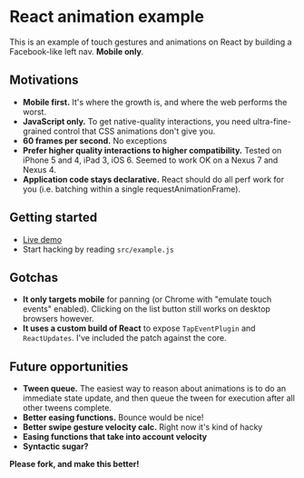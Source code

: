 # React animation example

This is an example of touch gestures and animations on React by building a Facebook-like left nav. **Mobile only**.

## Motivations

  * **Mobile first.** It's where the growth is, and where the web performs the worst.
  * **JavaScript only.** To get native-quality interactions, you need ultra-fine-grained control that CSS animations don't give you.
  * **60 frames per second.** No exceptions
  * **Prefer higher quality interactions to higher compatibility.** Tested on iPhone 5 and 4, iPad 3, iOS 6. Seemed to work OK on a Nexus 7 and Nexus 4.
  * **Application code stays declarative.** React should do all perf work for you (i.e. batching within a single requestAnimationFrame).

## Getting started

  * [Live demo](http://rawgithub.com/petehunt/react-animations/master/index.html)
  * Start hacking by reading `src/example.js`

## Gotchas

  * **It only targets mobile** for panning (or Chrome with "emulate touch events" enabled). Clicking on the list button still works on desktop browsers however.
  * **It uses a custom build of React** to expose `TapEventPlugin` and `ReactUpdates`. I've included the patch against the core.

## Future opportunities

  * **Tween queue.** The easiest way to reason about animations is to do an immediate state update, and then queue the tween for execution after all other tweens complete.
  * **Better easing functions.** Bounce would be nice!
  * **Better swipe gesture velocity calc.** Right now it's kind of hacky
  * **Easing functions that take into account velocity**
  * **Syntactic sugar?**

**Please fork, and make this better!**
